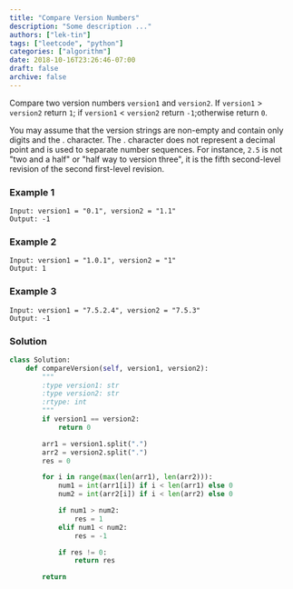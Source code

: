 ```yaml
---
title: "Compare Version Numbers"
description: "Some description ..."
authors: ["lek-tin"]
tags: ["leetcode", "python"]
categories: ["algorithm"]
date: 2018-10-16T23:26:46-07:00
draft: false
archive: false
---
```

Compare two version numbers `version1` and `version2`.
If `version1` > `version2` return `1`; if `version1` < `version2` return `-1`;otherwise return `0`.

You may assume that the version strings are non-empty and contain only digits and the . character.
The . character does not represent a decimal point and is used to separate number sequences.
For instance, `2.5` is not "two and a half" or "half way to version three", it is the fifth second-level revision of the second first-level revision.

### Example 1
```
Input: version1 = "0.1", version2 = "1.1"
Output: -1
```
### Example 2
```
Input: version1 = "1.0.1", version2 = "1"
Output: 1
```
### Example 3
```
Input: version1 = "7.5.2.4", version2 = "7.5.3"
Output: -1
```
### Solution
```python
class Solution:
    def compareVersion(self, version1, version2):
        """
        :type version1: str
        :type version2: str
        :rtype: int
        """
        if version1 == version2:
            return 0

        arr1 = version1.split(".")
        arr2 = version2.split(".")
        res = 0

        for i in range(max(len(arr1), len(arr2))):
            num1 = int(arr1[i]) if i < len(arr1) else 0
            num2 = int(arr2[i]) if i < len(arr2) else 0

            if num1 > num2:
                res = 1
            elif num1 < num2:
                res = -1

            if res != 0:
                return res

        return
```